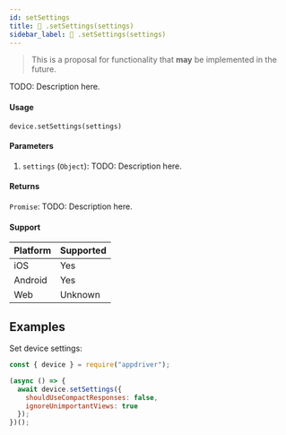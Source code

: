 ```yaml
---
id: setSettings
title: 🔬 .setSettings(settings)
sidebar_label: 🔬 .setSettings(settings)
---
```


> This is a proposal for functionality that **may** be implemented in the future.

TODO: Description here.

#### Usage

```text
device.setSettings(settings)
```

#### Parameters

1. `settings` (`Object`): TODO: Description here.

#### Returns

`Promise`: TODO: Description here.

#### Support

| Platform | Supported |
| -------- | --------- |
| iOS      | Yes       |
| Android  | Yes       |
| Web      | Unknown   |

## Examples

Set device settings:

```javascript
const { device } = require("appdriver");

(async () => {
  await device.setSettings({
    shouldUseCompactResponses: false,
    ignoreUnimportantViews: true
  });
})();
```